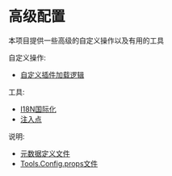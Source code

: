 # 高级配置

本项目提供一些高级的自定义操作以及有用的工具


自定义操作:
- [自定义插件加载逻辑](/zh/advance/customloadplugin)

工具:
- [I18N国际化](/zh/advance/i18n)
- [注入点](/zh/advance/entrypoint)

说明:
- [元数据定义文件](/zh/advance/define)
- [Tools.Config.props文件](/zh/advance/toolconfig)